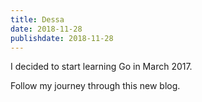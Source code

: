 ```yaml
---
title: Dessa
date: 2018-11-28
publishdate: 2018-11-28
---
```


I decided to start learning Go in March 2017.

Follow my journey through this new blog.